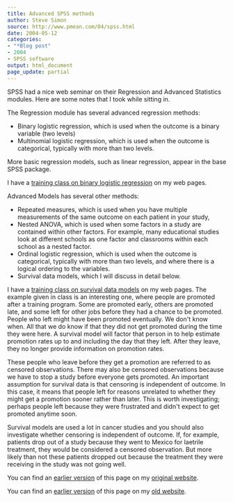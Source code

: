 ```yaml
---
title: Advanced SPSS methods
author: Steve Simon
source: http://www.pmean.com/04/spss.html
date: 2004-05-12
categories:
- "*Blog post"
- 2004
- SPSS software
output: html_document
page_update: partial
---
```

SPSS had a nice web seminar on their Regression and Advanced Statistics
modules. Here are some notes that I took while sitting in.

The Regression module has several advanced regression methods:

-   Binary logistic regression, which is used when the outcome is a
    binary variable (two levels)
-   Multinomial logistic regression, which is used when the outcome is
    categorical, typically with more than two levels.

More basic regression models, such as linear regression, appear in the
base SPSS package.

I have a [training class on binary logistic
regression](../training/hand04.asp) on my web pages.

Advanced Models has several other methods:

-   Repeated measures, which is used when you have multiple measurements
    of the same outcome on each patient in your study,
-   Nested ANOVA, which is used when some factors in a study are
    contained within other factors. For example, many educational
    studies look at different schools as one factor and classrooms
    within each school as a nested factor.
-   Ordinal logistic regression, which is used when the outcome is
    categorical, typically with more than two levels, and where there is
    a logical ordering to the variables.
-   Survival data models, which I will discuss in detail below.

I have a [training class on survival data
models](../training/hand05.asp) on my web pages. The example given in
class is an interesting one, where people are promoted after a training
program. Some are promoted early, others are promoted late, and some
left for other jobs before they had a chance to be promoted. People who
left might have been promoted eventually. We don't know when. All that
we do know if that they did not get promoted during the time they were
here. A survival model will factor that person in to help estimate
promotion rates up to and including the day that they left. After they
leave, they no longer provide information on promotion rates.

These people who leave before they get a promotion are referred to as
censored observations. There may also be censored observations because
we have to stop a study before everyone gets promoted. An important
assumption for survival data is that censoring is independent of
outcome. In this case, it means that people left for reasons unrelated
to whether they might get a promotion sooner rather than later. This is
worth investigating; perhaps people left because they were frustrated
and didn't expect to get promoted anytime soon.

Survival models are used a lot in cancer studies and you should also
investigate whether censoring is independent of outcome. If, for
example, patients drop out of a study because they went to Mexico for
laetrile treatment, they would be considered a censored observation. But
more likely than not these patients dropped out because the treatment
they were receiving in the study was not going well.

You can find an [earlier version](http://www.pmean.com/04/spss.html) of this page on my [original website](http://www.pmean.com/original_site.html).

You can find an [earlier version][sim1] of this page on my [old website][sim2].

[sim1]: http://www.pmean.com/04/spss.html
[sim2]: http://new.pmean.com/advanced-spss/
